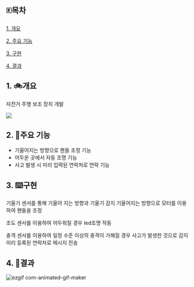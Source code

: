 ## 🗉목차
[1. 개요](#1-개요)

[2. 주요 기능](#2-주요-기능)

[3. 구현](#3-구현)

[4. 결과](#4-결과)


## 1. 🚲개요

자전거 주행 보조 장치 개발

<img src="https://img.shields.io/badge/Python-3776AB?style=for-the-badge&logo=python&logoColor=white">


## 2. 🔧주요 기능

- 기울어지는 방향으로 핸들 조정 기능
- 어두운 곳에서 자동 조명 기능
- 사고 발생 시 미리 입력된 연락처로 연락 기능


## 3. ⌨️구현

기울기 센서를 통해 기울어 지는 방향과 기울기 감지
기울어지는 방향으로 모터를 이용하여 핸들을 조정


조도 센서를 이용하여 어두워질 경우 led조명 작동



충격 센서를 이용하여 일정 수준 이상의 충격이 가해질 경우 
사고가 발생한 것으로 감지 
미리 등록된 연락처로 메시지 전송


## 4. 🚴결과

![ezgif com-animated-gif-maker](https://github.com/user-attachments/assets/a91fd7cf-b8ea-4c6d-afcd-a07456a7aefd)
